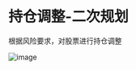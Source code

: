 # 持仓调整-二次规划
根据风险要求，对股票进行持仓调整 

![image](https://github.com/wangzihan11/miniProjects/assets/39343328/3a17fbde-5a6b-482a-9c5f-c5dcd972635b)
